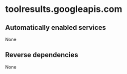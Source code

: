 # toolresults.googleapis.com

## Automatically enabled services

None

## Reverse dependencies

None
